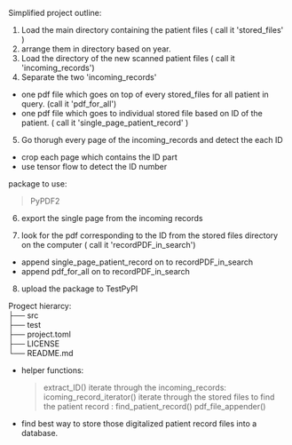 Simplified project outline:

1. Load the main directory containing the patient files ( call it 'stored_files' )
2. arrange them in directory based on year.
3. Load the directory of the new scanned patient files ( call it 'incoming_records')
4. Separate the two 'incoming_records'

- one pdf file which goes on top of every stored_files for all patient in query. (call it 'pdf_for_all')
- one pdf file which goes to individual stored file based on ID of the patient. ( call it 'single_page_patient_record' )

5. Go thorugh every page of the incoming_records and detect the each ID

- crop each page which contains the ID part
- use tensor flow to detect the ID number

package to use:

> PyPDF2

6. export the single page from the incoming records

7. look for the pdf corresponding to the ID from the stored files directory on the computer ( call it 'recordPDF_in_search')

- append single_page_patient_record on to recordPDF_in_search
- append pdf_for_all on to recordPDF_in_search

8. upload the package to TestPyPI

Progect hierarcy: <br>
├── src  
├── test  
├── project.toml  
├── LICENSE <br>
└── README.md

- helper functions:

  > extract_ID()
  > iterate through the incoming_records: icoming_record_iterator()
  > iterate through the stored files to find the patient record : find_patient_record()
  > pdf_file_appender()

- find best way to store those digitalized patient record files into a database.

